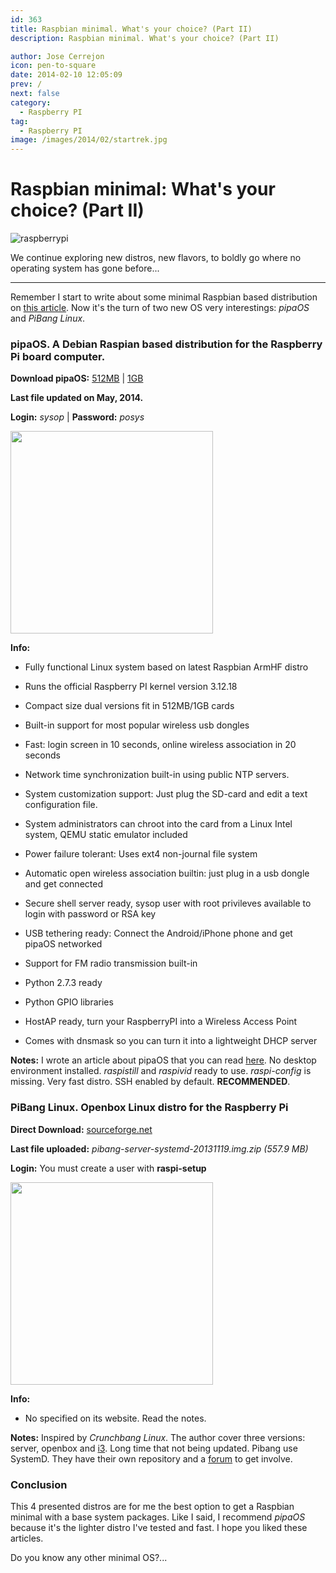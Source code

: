 ```yaml
---
id: 363
title: Raspbian minimal. What's your choice? (Part II)
description: Raspbian minimal. What's your choice? (Part II)

author: Jose Cerrejon
icon: pen-to-square
date: 2014-02-10 12:05:09
prev: /
next: false
category:
  - Raspberry PI
tag:
  - Raspberry PI
image: /images/2014/02/startrek.jpg
---
```


# Raspbian minimal: What's your choice? (Part II)


![raspberrypi](/images/2014/02/startrek.jpg)

We continue exploring new distros, new flavors, to boldly go where no operating system has gone before...

- - -
Remember I start to write about some minimal Raspbian based distribution on [this article](/post.php?id=349). Now it's the turn of two new OS very interestings: *pipaOS* and *PiBang Linux*.

###  pipaOS. A Debian Raspian based distribution for the Raspberry Pi board computer.

**Download pipaOS:** [512MB](http://pipaos.mitako.eu/download/pipaos-2.6-tiny500mb.img.gz) | [1GB](http://pipaos.mitako.eu/download/pipaos-2.6-small1gb.img.gz)

**Last file updated on May, 2014.**

**Login:** *sysop* | **Password:** *posys*

<a title="Some useful command to take a look" rel="lightbox" href="/images/2014/02/pipaOS.jpg">
<img width="324" src="/images/2014/02/pipaOS_min.jpg">
</a>

**Info:**

* Fully functional Linux system based on latest Raspbian ArmHF distro

* Runs the official Raspberry PI kernel version 3.12.18

* Compact size dual versions fit in 512MB/1GB cards

* Built-in support for most popular wireless usb dongles

* Fast: login screen in 10 seconds, online wireless association in 20 seconds

* Network time synchronization built-in using public NTP servers.

* System customization support: Just plug the SD-card and edit a text 
configuration file.

* System administrators can chroot into the card from a Linux Intel system, QEMU static emulator included

* Power failure tolerant: Uses ext4 non-journal file system

* Automatic open wireless association builtin: just plug in a usb dongle and get connected

* Secure shell server ready, sysop user with root privileves available to login with password or RSA key

* USB tethering ready: Connect the Android/iPhone phone and get pipaOS networked

* Support for FM radio transmission built-in

* Python 2.7.3 ready

* Python GPIO libraries

* HostAP ready, turn your RaspberryPI into a Wireless Access Point

* Comes with dnsmask so you can turn it into a lightweight DHCP server

**Notes:** I wrote an article about pipaOS that you can read [here](/post.php?id=289). No desktop environment installed. *raspistill* and *raspivid* ready to use. *raspi-config* is missing. Very fast distro. SSH enabled by default. **RECOMMENDED**.

###  PiBang Linux. Openbox Linux distro for the Raspberry Pi

**Direct Download:** [sourceforge.net](http://sourceforge.net/projects/pibang/files/?source=navbar)

**Last file uploaded:** *pibang-server-systemd-20131119.img.zip (557.9 MB)*

**Login:** You must create a user with **raspi-setup**

<a title="PiBang Linux Desktop" rel="lightbox" href="/images/2014/02/pibang.jpg">
<img width="324" src="/images/2014/02/pibang_min.jpg">
</a>

**Info:**

* No specified on its website. Read the notes.

**Notes:** Inspired by *Crunchbang Linux*. The author cover three versions: server, openbox and [i3](http://i3wm.org). Long time that not being updated. Pibang use SystemD. They have their own repository and a [forum](http://pibanglinux.org/forums) to get involve.

###  Conclusion

This 4 presented distros are for me the best option to get a Raspbian minimal with a base system packages. Like I said, I recommend *pipaOS* because it's the lighter distro I've tested and fast. I hope you liked these articles.

Do you know any other minimal OS?...